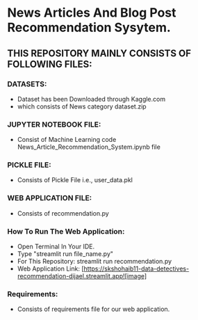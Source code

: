 # News Articles And Blog Post Recommendation Sysytem.

## THIS REPOSITORY MAINLY CONSISTS OF FOLLOWING FILES:

### DATASETS:
- Dataset has been Downloaded through Kaggle.com
- which consists of News category dataset.zip

### JUPYTER NOTEBOOK FILE:
- Consist of Machine Learning code News_Article_Recommendation_System.ipynb file

### PICKLE FILE:
- Consists of Pickle File i.e., user_data.pkl

### WEB APPLICATION FILE:
- Consists of recommendation.py

### How To Run The Web Application:
- Open Terminal In Your IDE.
- Type "streamlit run file_name.py"
- For This Repository: streamlit run recommendation.py
- Web Application Link: [https://skshohaib11-data-detectives-recommendation-dijael.streamlit.app![image]

### Requirements:
- Consists of requirements file for our web application.
